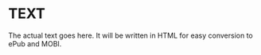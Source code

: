 TEXT
===

The actual text goes here. It will be written in HTML for easy conversion to ePub and MOBI.
